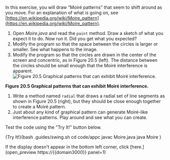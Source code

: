 In this exercise, you will draw “Moire&#x301; patterns” that seem to shift around as you move. For an explanation of what is going on, see [https://en.wikipedia.org/wiki/Moire_pattern](https://en.wikipedia.org/wiki/Moire_pattern).



1. Open *Moire.java* and read the `paint` method. Draw a sketch of what you expect it to do. Now run it. Did you get what you expected?
1. Modify the program so that the space between the circles is larger or smaller. See what happens to the image.
1. Modify the program so that the circles are drawn in the center of the screen and concentric, as in Figure 20.5 (left). The distance between the circles should be small enough that the Moire&#x301; interference is apparent. ![Figure 20.5 Graphical patterns that can exhibit Moire&#x301; interference.](figs/moire.jpg)

**Figure 20.5 Graphical patterns that can exhibit Moire&#x301; interference.**
1. Write a method named `radial` that draws a radial set of line segments as shown in Figure 20.5 (right), but they should be close enough together to create a Moire&#x301; pattern.
1. Just about any kind of graphical pattern can generate Moire&#x301;-like interference patterns. Play around and see what you can create.



Test the code using the "Try It!" button below.

{Try It!}(bash .guides/swing.sh cd code/appc javac Moire.java java Moire )

If the display doesn't appear in the bottom left corner, click [here.](open_preview https://{{domain3000}} panel=1)